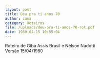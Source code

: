 ```yaml
---
layout: post
title: Deu pra ti anos 70
author: casa
category: Roteiros
file: /uploads/deu-pra-ti-anos-70-rot.pdf
date: 1980-04-15 10:55:04
---
```

Roteiro de Giba Assis Brasil e Nélson Nadotti\
Versão 15/04/1980